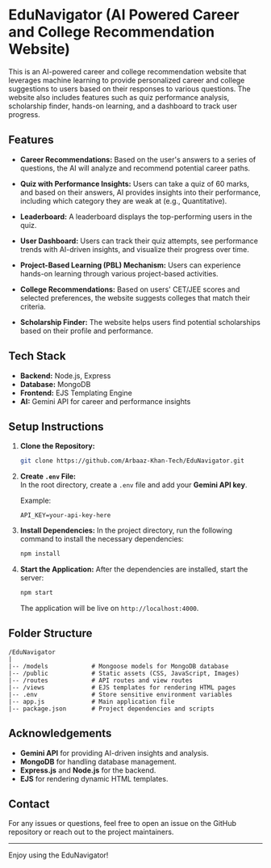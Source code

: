 # EduNavigator  (AI Powered Career and College Recommendation Website)

This is an AI-powered career and college recommendation website that leverages machine learning to provide personalized career and college suggestions to users based on their responses to various questions. The website also includes features such as quiz performance analysis, scholarship finder, hands-on learning, and a dashboard to track user progress.

## Features

- **Career Recommendations:** Based on the user's answers to a series of questions, the AI will analyze and recommend potential career paths.
  
- **Quiz with Performance Insights:** Users can take a quiz of 60 marks, and based on their answers, AI provides insights into their performance, including which category they are weak at (e.g., Quantitative).
  
- **Leaderboard:** A leaderboard displays the top-performing users in the quiz.
  
- **User Dashboard:** Users can track their quiz attempts, see performance trends with AI-driven insights, and visualize their progress over time.
  
- **Project-Based Learning (PBL) Mechanism:** Users can experience hands-on learning through various project-based activities.
  
- **College Recommendations:** Based on users' CET/JEE scores and selected preferences, the website suggests colleges that match their criteria.
  
- **Scholarship Finder:** The website helps users find potential scholarships based on their profile and performance.

## Tech Stack

- **Backend:** Node.js, Express
- **Database:** MongoDB
- **Frontend:** EJS Templating Engine
- **AI:** Gemini API for career and performance insights

## Setup Instructions

1. **Clone the Repository:**
   ```bash
   git clone https://github.com/Arbaaz-Khan-Tech/EduNavigator.git
   ```

2. **Create `.env` File:**  
   In the root directory, create a `.env` file and add your **Gemini API key**.

   Example:
   ```
   API_KEY=your-api-key-here
   ```

3. **Install Dependencies:**
   In the project directory, run the following command to install the necessary dependencies:
   ```bash
   npm install
   ```

4. **Start the Application:**
   After the dependencies are installed, start the server:
   ```bash
   npm start
   ```

   The application will be live on `http://localhost:4000`.

## Folder Structure

```
/EduNavigator
|
|-- /models            # Mongoose models for MongoDB database
|-- /public            # Static assets (CSS, JavaScript, Images)
|-- /routes            # API routes and view routes
|-- /views             # EJS templates for rendering HTML pages
|-- .env               # Store sensitive environment variables
|-- app.js             # Main application file
|-- package.json       # Project dependencies and scripts
```




## Acknowledgements

- **Gemini API** for providing AI-driven insights and analysis.
- **MongoDB** for handling database management.
- **Express.js** and **Node.js** for the backend.
- **EJS** for rendering dynamic HTML templates.

## Contact

For any issues or questions, feel free to open an issue on the GitHub repository or reach out to the project maintainers.

---

Enjoy using the EduNavigator!
